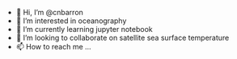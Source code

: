 - 👋 Hi, I’m @cnbarron
- 👀 I’m interested in oceanography 
- 🌱 I’m currently learning jupyter notebook
- 💞️ I’m looking to collaborate on satellite sea surface temperature 
- 📫 How to reach me ...

<!---
cnbarron/cnbarron is a ✨ special ✨ repository because its `README.md` (this file) appears on your GitHub profile.
You can click the Preview link to take a look at your changes.
--->
